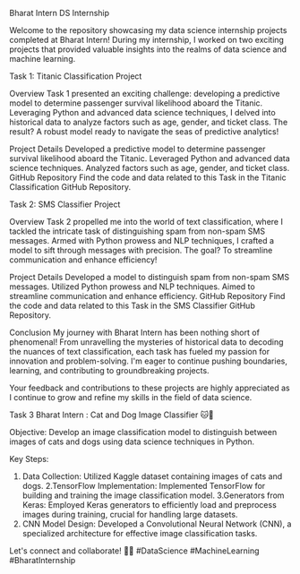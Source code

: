 Bharat Intern DS Internship

Welcome to the repository showcasing my data science internship projects completed at Bharat Intern! During my internship, I worked on two exciting projects that provided valuable insights into the realms of data science and machine learning.

Task 1: Titanic Classification Project

Overview
Task 1 presented an exciting challenge: developing a predictive model to determine passenger survival likelihood aboard the Titanic. Leveraging Python and advanced data science techniques, I delved into historical data to analyze factors such as age, gender, and ticket class. The result? A robust model ready to navigate the seas of predictive analytics!

Project Details
Developed a predictive model to determine passenger survival likelihood aboard the Titanic.
Leveraged Python and advanced data science techniques.
Analyzed factors such as age, gender, and ticket class.
GitHub Repository
Find the code and data related to this Task in the Titanic Classification GitHub Repository.

Task 2: SMS Classifier Project

Overview
Task 2 propelled me into the world of text classification, where I tackled the intricate task of distinguishing spam from non-spam SMS messages. Armed with Python prowess and NLP techniques, I crafted a model to sift through messages with precision. The goal? To streamline communication and enhance efficiency!

Project Details
Developed a model to distinguish spam from non-spam SMS messages.
Utilized Python prowess and NLP techniques.
Aimed to streamline communication and enhance efficiency.
GitHub Repository
Find the code and data related to this Task in the SMS Classifier GitHub Repository.

Conclusion
My journey with Bharat Intern has been nothing short of phenomenal! From unravelling the mysteries of historical data to decoding the nuances of text classification, each task has fueled my passion for innovation and problem-solving. I'm eager to continue pushing boundaries, learning, and contributing to groundbreaking projects.

Your feedback and contributions to these projects are highly appreciated as I continue to grow and refine my skills in the field of data science.

Task 3 Bharat Intern : Cat and Dog Image Classifier 🐱🐶

Objective: Develop an image classification model to distinguish between images of cats and dogs using data science techniques in Python.

Key Steps:
1. Data Collection: Utilized Kaggle dataset containing images of cats and dogs.
2.TensorFlow Implementation: Implemented TensorFlow for building and training the image classification model.
3.Generators from Keras: Employed Keras generators to efficiently load and preprocess images during training, crucial for handling large datasets.
4. CNN Model Design: Developed a Convolutional Neural Network (CNN), a specialized architecture for effective image classification tasks.



Let's connect and collaborate! 🚀🌟 #DataScience #MachineLearning #BharatInternship
